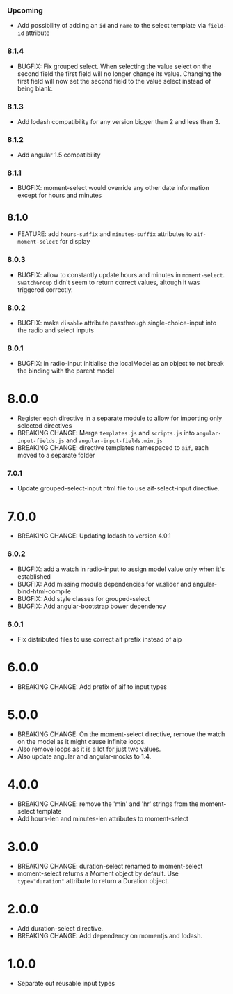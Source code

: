 ### Upcoming

* Add possibility of adding an `id` and `name` to the select template via `field-id` attribute

### 8.1.4

* BUGFIX: Fix grouped select. When selecting the value select on the second field the first field will no longer change its value.
Changing the first field will now set the second field to the value select instead of being blank.

### 8.1.3

* Add lodash compatibility for any version bigger than 2 and less than 3.

### 8.1.2

* Add angular 1.5 compatibility

### 8.1.1

* BUGFIX: moment-select would override any other date information except for hours and minutes

## 8.1.0

* FEATURE: add `hours-suffix` and `minutes-suffix` attributes to `aif-moment-select` for display

### 8.0.3

* BUGFIX: allow to constantly update hours and minutes in `moment-select`. `$watchGroup` didn't seem to return correct values, altough it was triggered correctly.

### 8.0.2

* BUGFIX: make `disable` attribute passthrough single-choice-input into the radio and select inputs

### 8.0.1

* BUGFIX: in radio-input initialise the localModel as an object to not break the binding with the parent model

# 8.0.0

* Register each directive in a separate module to allow for importing only selected directives
* BREAKING CHANGE: Merge `templates.js` and `scripts.js` into `angular-input-fields.js` and `angular-input-fields.min.js`
* BREAKING CHANGE: directive templates namespaced to `aif`, each moved to a separate folder

### 7.0.1

* Update grouped-select-input html file to use aif-select-input directive.

# 7.0.0

* BREAKING CHANGE: Updating lodash to version 4.0.1

### 6.0.2

* BUGFIX: add a watch in radio-input to assign model value only when it's established
* BUGFIX: Add missing module dependencies for vr.slider and angular-bind-html-compile
* BUGFIX: Add style classes for grouped-select
* BUGFIX: Add angular-bootstrap bower dependency

### 6.0.1

* Fix distributed files to use correct aif prefix instead of aip

# 6.0.0

* BREAKING CHANGE: Add prefix of aif to input types

# 5.0.0

* BREAKING CHANGE: On the moment-select directive, remove the watch on the model as it might cause infinite loops.
* Also remove loops as it is a lot for just two values.
* Also update angular and angular-mocks to 1.4.

# 4.0.0

* BREAKING CHANGE: remove the 'min' and 'hr' strings from the moment-select template
* Add hours-len and minutes-len attributes to moment-select

# 3.0.0

* BREAKING CHANGE: duration-select renamed to moment-select
* moment-select returns a Moment object by default. Use `type="duration"`
attribute to return a Duration object.

# 2.0.0

* Add duration-select directive.
* BREAKING CHANGE: Add dependency on momentjs and lodash.

# 1.0.0

* Separate out reusable input types
